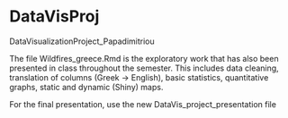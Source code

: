 # DataVisProj
DataVisualizationProject_Papadimitriou

The file Wildfires_greece.Rmd is the exploratory work that has also been presented in class throughout the semester.
This includes data cleaning, translation of columns (Greek -> English), basic statistics, quantitative graphs, static and dynamic (Shiny) maps.

For the final presentation, use the new DataVis_project_presentation file

